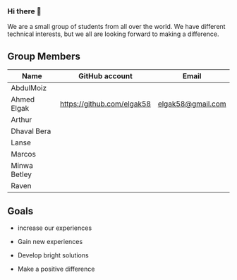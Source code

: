 ### Hi there 👋

We are a small group of students from all over the world. We have different technical interests, but we all are looking forward to making a difference.

## Group Members

| Name | GitHub account | Email |
| --- | --- | --- |
| AbdulMoiz |     |     |
| Ahmed Elgak | https://github.com/elgak58 | elgak58@gmail.com |
| Arthur |     |     |
| Dhaval Bera |     |     |
| Lanse |     |     |
| Marcos |     |     |
| Minwa Betley |     |     |
| Raven |     |     |

## Goals

- increase our experiences
  
- Gain new experiences
  
- Develop bright solutions
  
- Make a positive difference
